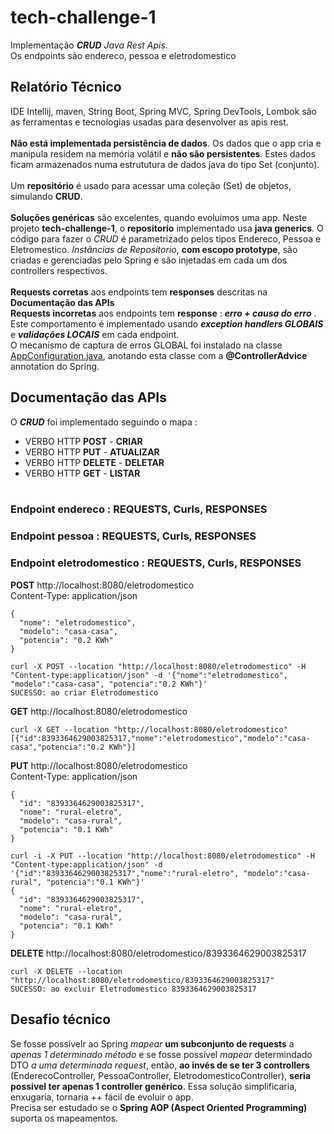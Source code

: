 # tech-challenge-1 
Implementação ***CRUD** Java Rest Apis*.<br>
Os endpoints são endereco, pessoa e eletrodomestico
## Relatório Técnico

IDE Intellij, maven, String Boot, Spring MVC, Spring DevTools, Lombok são as ferramentas e tecnologias usadas para desenvolver as apis rest.
<br><br>**Não está implementada persistência de dados**. Os dados que o app cria e manipula residem na memória volátil e **não são persistentes**. Estes dados ficam armazenados numa estrututura de dados java do tipo Set (conjunto). 
<br><br>Um **repositório** é usado para acessar uma coleção (Set) de objetos, simulando **CRUD**. 
<br><br>**Soluções genéricas** são excelentes, quando evoluimos uma app. Neste projeto **tech-challenge-1**, o **repositorio** implementado usa **java generics**. O código para fazer o *CRUD* é parametrizado pelos tipos Endereco, Pessoa e Eletromestico. *Instâncias de Repositorio<T>*, **com escopo prototype**, são criadas e gerenciadas pelo Spring e são injetadas em cada um dos controllers respectivos.
<br><br>**Requests corretas** aos endpoints tem **responses** descritas na **Documentação das APIs**<br>
**Requests incorretas** aos endpoints tem **response** : ***erro + causa do erro*** . Este comportamento é implementado usando ***exception handlers GLOBAIS*** e ***validações LOCAIS*** em cada endpoint.<br>
O mecanismo de captura de erros GLOBAL foi instalado na classe [AppConfiguration.java](https://github.com/estudante-pos-tech/tech-challenge-1/blob/master/src/main/java/rm349040/techchallenge1/config/AppConfiguration.java), anotando esta classe com a **@ControllerAdvice** annotation do Spring.
              

##
## Documentação das APIs
O ***CRUD*** foi implementado seguindo o mapa : 
-  VERBO HTTP **POST** - **CRIAR**
-  VERBO HTTP **PUT** - **ATUALIZAR**
-  VERBO HTTP **DELETE** - **DELETAR**
-  VERBO HTTP **GET** - **LISTAR**
<br><br>

### Endpoint endereco : REQUESTS, Curls, RESPONSES

### Endpoint pessoa : REQUESTS, Curls, RESPONSES

### Endpoint eletrodomestico : REQUESTS, Curls, RESPONSES

  
   **POST** http://localhost:8080/eletrodomestico<br>
     Content-Type: application/json

    {
      "nome": "eletrodomestico",
      "modelo": "casa-casa",
      "potencia": "0.2 KWh"
    }

    curl -X POST --location "http://localhost:8080/eletrodomestico" -H "Content-type:application/json" -d '{"nome":"eletrodomestico", "modelo":"casa-casa", "potencia":"0.2 KWh"}'
    SUCESSO: ao criar Eletrodomestico


  **GET** http://localhost:8080/eletrodomestico
    
    curl -X GET --location "http://localhost:8080/eletrodomestico"
    [{"id":8393364629003825317,"nome":"eletrodomestico","modelo":"casa-casa","potencia":"0.2 KWh"}]
    


   **PUT** http://localhost:8080/eletrodomestico<br>
    Content-Type: application/json
    
    {
      "id": "8393364629003825317",
      "nome": "rural-eletro",
      "modelo": "casa-rural",
      "potencia": "0.1 KWh"
    }
    
    curl -i -X PUT --location "http://localhost:8080/eletrodomestico" -H "Content-type:application/json" -d '{"id":"8393364629003825317","nome":"rural-eletro", "modelo":"casa-rural", "potencia":"0.1 KWh"}'
    {
      "id": "8393364629003825317",
      "nome": "rural-eletro",
      "modelo": "casa-rural",
      "potencia": "0.1 KWh"
    }


   **DELETE** http://localhost:8080/eletrodomestico/8393364629003825317
    
    curl -X DELETE --location "http://localhost:8080/eletrodomestico/8393364629003825317"
    SUCESSO: ao excluir Eletrodomestico 8393364629003825317




## Desafio técnico
Se fosse possívelr ao Spring *mapear* **um subconjunto de requests** a *apenas 1 determinado método* e se fosse possível *mapear* determindado DTO *a uma determinada request*, então, **ao invés de se ter 3 controllers** (EnderecoController, PessoaController, EletrodomesticoController), **seria possivel ter apenas 1 controller genérico**. Essa solução simplificaria, enxugaria, tornaria ++ fácil de evoluir o app.<br>
Precisa ser estudado se o **Spring AOP (Aspect Oriented Programming)** suporta os mapeamentos.


